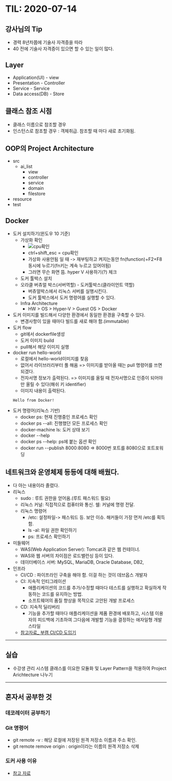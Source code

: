 # TIL: 2020-07-14

## 강사님의 Tip
* 경력 8년차쯤에 기술사 자격증을 따라
* 40 전에 기술사 자격증이 있으면 할 수 있는 일이 많다.

## Layer
* Application(UI) - view
* Presentation - Controller
* Service - Service
* Data access(DB) - Store

## 클래스 참조 시점
* 클래스 이름으로 참조할 경우
* 인스턴스로 참조할 경우 : 객체취급. 참조할 때 마다 새로 초기화됨.

## OOP의 Project Architecture
* src
    - ai_list
        - view
        - controller
        - service
        - domain
        - filestore
* resource
* test

## Docker
* 도커 설치하기(윈도우 10 기준)
    * 가상화 확인
        * ![cpu확인](https://user-images.githubusercontent.com/53554014/87384742-7a606680-c5d7-11ea-881f-c5ff7ca6e8bd.png)
        * ctrl+shift_esc = cpu확인
        * 가상화 사용안됨 일 때 -> 재부팅하고 켜지는동안 fn(function)+F2+F8 동시에 누르기(fn키는 계속 누르고 있어야됨)
        * 그러면 무슨 화면 뜸. hyper V 사용하기(?) 체크
    * 도커 툴박스 설치
    * 오라클 버츄얼 박스(서버역할) - 도커툴박스(클라이언트 역할)
        - 버츄얼박스에서 리눅스 서버를 실행시킨다.
        - 도커 툴박스에서 도커 명령어를 실행할 수 있다.
    * Infra Architecture
        - HW > OS > Hyper-V > Guest OS > Docker
* 도커 이미지를 빌드해서 다양한 환경에서 동일한 환경을 구축할 수 있다.
    - 변경사항이 있을 때마다 빌드를 새로 해야 함.(immutable)
* 도커 flow
    - git에서 dockerfile생성
    - 도커 이미지 build
    - pull해서 해당 이미지 실행
* docker run hello-world
    - 로컬에서 hello-world이미지를 찾음
    - 없어서 라이브러리부터 풀 해옴 => 이미지를 받아올 때는 pull 명령어를 쓰면 되겠다.
    - 전자서명 정보가 출력된다. => 이미지를 올릴 때 전자서명으로 인증이 되어야만 올릴 수 있다(해쉬 키 identifier)
    - 이미지 내용이 출력된다.
    ```
    Hello from Docker!
    ```
* 도커 명령어(리눅스 기반)
    - docker ps: 현재 진행중인 프로세스 확인
    - docker ps --all: 진행했던 모든 프로세스 확인
    - docker-machine ls: 도커 상태 보기
    - docker --help
    - docker ps --help: ps에 붙는 옵션 확인
    - docker run --publish 8000:8080 => 8000번 포트를 8080으로 포트포워딩


## 네트워크와 운영체제 등등에 대해 배웠다.
* 다 아는 내용이라 졸렸다.
* 리눅스
    - sudo : 루트 권한을 얻어옴.(루트 패스워드 필요)
    - 리눅스 커널: 직접적으로 컴퓨터와 통신. 쉘: 커널에 명령 전달.
    - 리눅스 명령어
        - /etc: 설정파일-> 패스워드 등. 보안 이슈. 해커들이 가장 먼저 /etc를 획득함.
        - ls -al: 파일 권한 확인하기
        - ps: 프로세스 확인하기
* 미들웨어
    - WAS(Web Application Server): Tomcat과 같은 웹 컨테이너.
    - WAS와 웹 서버의 차이점은 로드밸런싱 등이 있다.
    - 데이터베이스 서버: MySQL, MariaDB, Oracle Database, DB2, 
* 인프라
    - CI/CD : 파이프라인 구축을 해야 함. 이걸 하는 것이 데브옵스 개발자
    - CI: 지속적 인티그레이션
        - 애플리케이션의 코드를 추가/수정할 때마다 테스트를 실행하고 확실하게 작동하는 코드를 유지하는 방법. 
        - 소프트웨어의 품질 향상을 목적으로 고안된 개발 프로세스
    - CD: 지속적 딜리버리
        - 기능을 추가할 때마다 애플리케이션을 제품 환경에 배포하고, 시스템 이용자의 피드백에 기초하여 그다음에 개발할 기능을 결정하는 애자일형 개발 스타일
    - [참고자료_ 부캠 CI/CD 도입기](https://velog.io/@jdd04026/%EC%A3%BC%EB%8B%88%EC%96%B4-%EA%B0%9C%EB%B0%9C%EC%9E%90%EC%9D%98-CICD-%EB%8F%84%EC%9E%85%EA%B8%B0-n6k3mkug47)

***

## 실습
* 수강생 관리 시스템 클래스를 이요한 모듈화 및 Layer Pattern을 적용하여 Project Arichtecture 나누기

***

## 혼자서 공부한 것
### 데코레이터 공부하기

### Git 명령어
* git remote -v : 해당 로컬에 저장된 원격 저장소 이름과 주소 확인.
* git remote remove origin : origin이라는 이름의 원격 저장소 삭제

### 도커 사용 이유
* [참고 자료](https://www.44bits.io/ko/post/why-should-i-use-docker-container)

